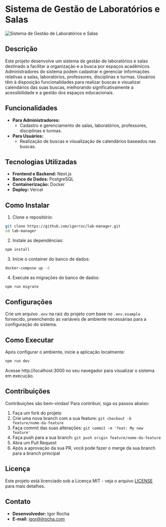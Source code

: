 # Sistema de Gestão de Laboratórios e Salas

![Sistema de Gestão de Laboratórios e Salas](caminho/para/imagem.png)

## Descrição

Este projeto desenvolve um sistema de gestão de laboratórios e salas destinado a facilitar a organização e a busca por espaços acadêmicos. Administradores do sistema podem cadastrar e gerenciar informações relativas a salas, laboratórios, professores, disciplinas e turmas. Usuários têm à disposição funcionalidades para realizar buscas e visualizar calendários das suas buscas, melhorando significativamente a acessibilidade e a gestão dos espaços educacionais.

## Funcionalidades

-   **Para Administradores:**
    -   Cadastro e gerenciamento de salas, laboratórios, professores, disciplinas e turmas.
-   **Para Usuários:**
    -   Realização de buscas e visualização de calendários baseados nas buscas.

## Tecnologias Utilizadas

-   **Frontend e Backend:** Next.js
-   **Banco de Dados:** PostgreSQL
-   **Containerização:** Docker
-   **Deploy:** Vercel

## Como Instalar

1. Clone o repositório:

```bash
git clone https://github.com/igorroc/lab-manager.git
cd lab-manager
```

2. Instale as dependências:

```bash
npm install
```

3. Inicie o container do banco de dados:

```bash
docker-compose up -d
```

4. Execute as migrações do banco de dados:

```bash
npm run migrate
```

## Configurações

Crie um arquivo `.env` na raiz do projeto com base no `.env.example` fornecido, preenchendo as variáveis de ambiente necessárias para a configuração do sistema.

## Como Executar

Após configurar o ambiente, inicie a aplicação localmente:

```bash
npm run dev
```

Acesse http://localhost:3000 no seu navegador para visualizar o sistema em execução.

## Contribuições

Contribuições são bem-vindas! Para contribuir, siga os passos abaixo:

1. Faça um fork do projeto
2. Crie uma nova branch com a sua feature: `git checkout -b feature/nome-da-feature`
3. Faça commit das suas alterações: `git commit -m 'feat: My new feature'`
4. Faça push para a sua branch: `git push origin feature/nome-da-feature`
5. Abra um Pull Request
6. Após a aprovação da sua PR, você pode fazer o merge da sua branch para a branch principal

## Licença

Este projeto está licenciado sob a Licença MIT - veja o arquivo [LICENSE](LICENSE) para mais detalhes.

## Contato

-   **Desenvolvedor:** Igor Rocha
-   **E-mail:** [igor@ilrocha.com](mailto:igor@ilrocha.com)
